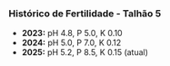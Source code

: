### Histórico de Fertilidade - Talhão 5

- **2023:** pH 4.8, P 5.0, K 0.10
- **2024:** pH 5.0, P 7.0, K 0.12
- **2025:** pH 5.2, P 8.5, K 0.15 (atual)

